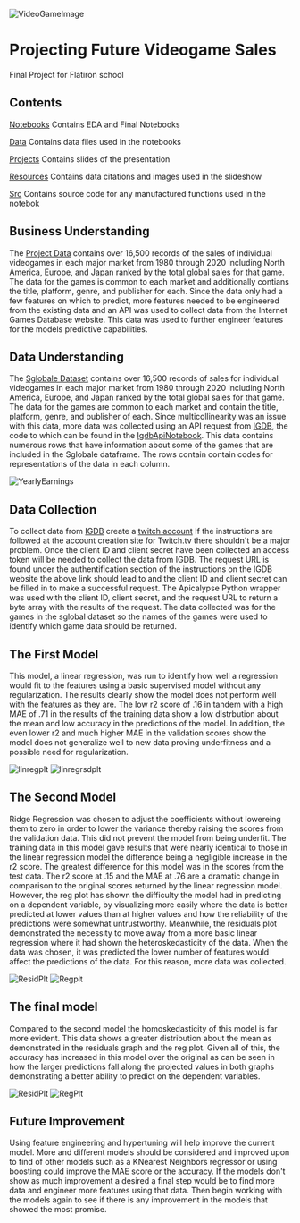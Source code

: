 ![VideoGameImage](https://github.com/RCKettel/CapstoneProject/blob/main/Resources/Images/video-game-controllers.jpg)

# Projecting Future Videogame Sales
Final Project for Flatiron school

## Contents

[Notebooks](https://github.com/RCKettel/CapstoneProject/tree/main/Notebooks)
Contains EDA and Final Notebooks

[Data](https://github.com/RCKettel/CapstoneProject/tree/main/Data)
Contains data files used in the notebooks

[Projects](https://github.com/RCKettel/CapstoneProject/tree/main/Projects)
Contains slides of the presentation 

[Resources](https://github.com/RCKettel/CapstoneProject/tree/main/Resources)
Contains data citations and images used in the slideshow

[Src](https://github.com/RCKettel/CapstoneProject/tree/main/Src)
Contains source code for any manufactured functions used in the notebok

## Business Understanding
The [Project Data](https://data.world/julienf/video-games-global-sales-in-volume-1983-2017) contains over 16,500 records of the sales of individual videogames in each major market from 1980 through 2020 including North America, Europe, and Japan ranked by the total global sales for that game.  The data for the games is common to each market and additionally contians the title, platform, genre, and publisher for each.  Since the data only had a few features on which to predict, more features needed to be engineered from the existing data and an API was used to collect data from the Internet Games Database website. This data was used to further engineer features for the models predictive capabilities. 

## Data Understanding
The [Sglobale Dataset](https://data.world/julienf/video-games-global-sales-in-volume-1983-2017) contains over 16,500 records of sales for individual videogames in each major market from 1980 through 2020 including North America, Europe, and Japan ranked by the total global sales for that game.  The data for the games are common to each market and contain the title, platform, genre, and publisher of each.  Since multicollinearity was an issue with this data, more data was collected using an API request from [IGDB](pi-docs.igdb.com/#about), the code to which can be found in the [IgdbApiNotebook](https://github.com/RCKettel/CapstoneProject/blob/main/Notebooks/IgdbApiNotebook.ipynb).  This data contains numerous rows that have information about some of the games that are included in the Sglobale dataframe.  The rows contain contain codes for representations of the data in each column.

![YearlyEarnings](https://github.com/RCKettel/CapstoneProject/blob/main/Resources/Images/GameSalesYear.png)

## Data Collection
To collect data from [IGDB](https://api-docs.igdb.com/#about) create a [twitch account](https://dev.twitch.tv/login) If the instructions are followed at the account creation site for Twitch.tv there shouldn't be a major problem.  Once the client ID and client secret have been collected an access token will be needed to collect the data from IGDB. The request URL is found under the authentification section of the instructions on the IGDB website the above link should lead to and the client ID and client secret can be filled in to make a successful request.  The Apicalypse Python wrapper was used with the client ID, client secret, and the request URL to return a byte array with the results of the request. The data collected was for the games in the sglobal dataset so the names of the games were used to identify which game data should be returned.

## The First Model
This model, a linear regression, was run to identify how well a regression would fit to the features using a basic supervised model without any regularization. The results clearly show the model does not perform well with the features as they are. The low r2 score of .16 in tandem with a high MAE of .71 in the results of the training data show a low distrbution about the mean and low accuracy in the predictions of the model. In addition, the even lower r2 and much higher MAE in the validation scores show the model does not generalize well to new data proving underfitness and a possible need for regularization.

![linregplt](https://github.com/RCKettel/CapstoneProject/blob/main/Resources/Images/LinRgRegPlt.png)
![linregrsdplt](https://github.com/RCKettel/CapstoneProject/blob/main/Resources/Images/LinRgRsdPlt.png)

## The Second Model
Ridge Regression was chosen to adjust the coefficients without lowereing them to zero in order to lower the variance thereby raising the scores from the validation data.  This did not prevent the model from being underfit. The training data in this model gave results that were nearly identical to those in the linear regression model the difference being a negligible increase in the r2 score.  The greatest difference for this model was in the scores from the test data.  The r2 score at .15 and the MAE at .76 are a dramatic change in comparison to the original scores returned by the linear regression model. However, the reg plot has shown the difficulty the model had in predicting on a dependent variable, by visualizing more easily where the data is better predicted at lower values than at higher values and how the reliability of the predictions were somewhat untrustworthy. Meanwhile, the residuals plot demonstrated the necessity to move away from a more basic linear regression where it had shown the heteroskedasticity of the data.  When the data was chosen, it was predicted the lower number of features would affect the predictions of the data.  For this reason, more data was collected.

![ResidPlt](https://github.com/RCKettel/CapstoneProject/blob/main/Resources/Images/ResidualsofSecondModel.png)
![Regplt](https://github.com/RCKettel/CapstoneProject/blob/main/Resources/Images/ActVsProjSlsscndMod.png)

## The final model
Compared to the second model the homoskedasticity of this model is far more evident. This data shows a greater distribution about the mean as demonstrated in the residuals graph and the reg plot. Given all of this, the accuracy has increased in this model over the original as can be seen in how the larger predictions fall along the projected values in both graphs demonstrating a better ability to predict on the dependent variables.

![ResidPlt](https://github.com/RCKettel/CapstoneProject/blob/main/Resources/Images/BstRsdls.png)
![RegPlt](https://github.com/RCKettel/CapstoneProject/blob/main/Resources/Images/BstPrjSls.png)

## Future Improvement
Using feature engineering and hypertuning will help improve the current model.  More and different models should be considered and improved upon to find of other models such as a KNearest Neighbors regressor or using boosting could improve the MAE score or the accuracy.  If the models don't show as much improvement a desired a final step would be to find more data and engineer more features using that data. Then begin working with the models again to see if there is any improvement in the models that showed the most promise.
